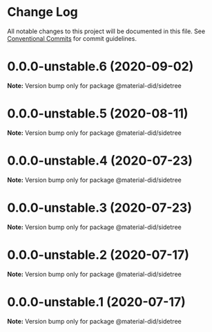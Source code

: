 # Change Log

All notable changes to this project will be documented in this file.
See [Conventional Commits](https://conventionalcommits.org) for commit guidelines.

# 0.0.0-unstable.6 (2020-09-02)

**Note:** Version bump only for package @material-did/sidetree





# 0.0.0-unstable.5 (2020-08-11)

**Note:** Version bump only for package @material-did/sidetree





# 0.0.0-unstable.4 (2020-07-23)

**Note:** Version bump only for package @material-did/sidetree





# 0.0.0-unstable.3 (2020-07-23)

**Note:** Version bump only for package @material-did/sidetree





# 0.0.0-unstable.2 (2020-07-17)

**Note:** Version bump only for package @material-did/sidetree





# 0.0.0-unstable.1 (2020-07-17)

**Note:** Version bump only for package @material-did/sidetree
